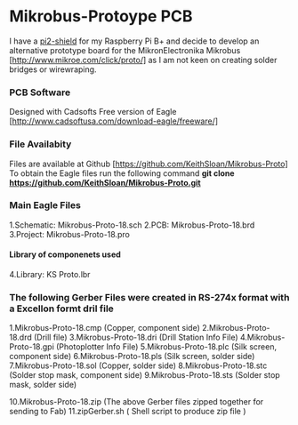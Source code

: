 # Mikrobus-Protoype PCB
I have a [pi2-shield](http://www.mikroe.com/click/pi2-shield/) for my Raspberry Pi B+
and decide to develop an alternative prototype board for the MikronElectronika Mikrobus [http://www.mikroe.com/click/proto/]
as I am not keen on creating solder bridges or wirewraping.
### PCB Software
Designed with Cadsofts Free version of Eagle [http://www.cadsoftusa.com/download-eagle/freeware/]
### File Availabity
Files are available at Github [https://github.com/KeithSloan/Mikrobus-Proto]
To obtain the Eagle files run the following command
**git clone https://github.com/KeithSloan/Mikrobus-Proto.git**
### Main Eagle Files
1.Schematic: Mikrobus-Proto-18.sch
2.PCB:       Mikrobus-Proto-18.brd
3.Project:   Mikrobus-Proto-18.pro
#### Library of componenets used
4.Library:  KS Proto.lbr

### The following Gerber Files were created in RS-274x format with a Excellon formt dril file
1.Mikrobus-Proto-18.cmp (Copper, component side)
2.Mikrobus-Proto-18.drd (Drill file)
3.Mikrobus-Proto-18.dri (Drill Station Info File) 
4.Mikrobus-Proto-18.gpi (Photoplotter Info File)
5.Mikrobus-Proto-18.plc (Silk screen, component side)
6.Mikrobus-Proto-18.pls (Silk screen, solder side)
7.Mikrobus-Proto-18.sol (Copper, solder side)
8.Mikrobus-Proto-18.stc (Solder stop mask, component side)
9.Mikrobus-Proto-18.sts (Solder stop mask, solder side)

10.Mikrobus-Proto-18.zip (The above Gerber files zipped together for sending to Fab)
11.zipGerber.sh ( Shell script to produce zip file )

  

